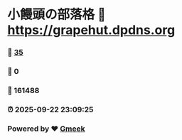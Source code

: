 # 小饅頭の部落格 :link: https://grapehut.dpdns.org 
### :page_facing_up: [35](https://grapehut.dpdns.org/tag.html) 
### :speech_balloon: 0 
### :hibiscus: 161488 
### :alarm_clock: 2025-09-22 23:09:25 
### Powered by :heart: [Gmeek](https://github.com/Meekdai/Gmeek)
